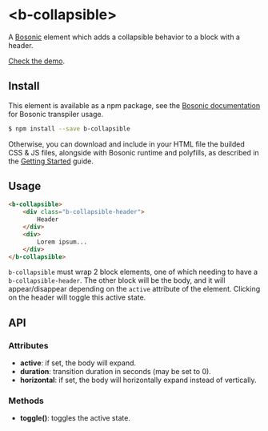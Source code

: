 # &lt;b-collapsible&gt;

A [Bosonic](http://bosonic.github.io) element which adds a collapsible behavior to a block with a header.

[Check the demo](http://bosonic.github.io/demos.html).

## Install

This element is available as a npm package, see the [Bosonic documentation](http://bosonic.github.io/documentation.html) for Bosonic transpiler usage.

```sh
$ npm install --save b-collapsible
```

Otherwise, you can download and include in your HTML file the builded CSS & JS files, alongside with Bosonic runtime and polyfills, as described in the [Getting Started](http://bosonic.github.io/getting-started.html) guide.

## Usage

```html
<b-collapsible>
    <div class="b-collapsible-header">
        Header
    </div>
    <div>
        Lorem ipsum...
    </div>
</b-collapsible>
```

`b-collapsible` must wrap 2 block elements, one of which needing to have a `b-collapsible-header`. The other block will be the body, and it will appear/disappear depending on the `active` attribute of the element. Clicking on the header will toggle this active state.

## API

### Attributes
- __active__: if set, the body will expand.
- __duration__: transition duration in seconds (may be set to 0).
- __horizontal__: if set, the body will horizontally expand instead of vertically.

### Methods
- __toggle()__: toggles the active state.